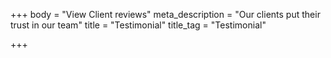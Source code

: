 +++
body = "View Client reviews"
meta_description = "Our clients put their trust in our team"
title = "Testimonial"
title_tag = "Testimonial"

+++
